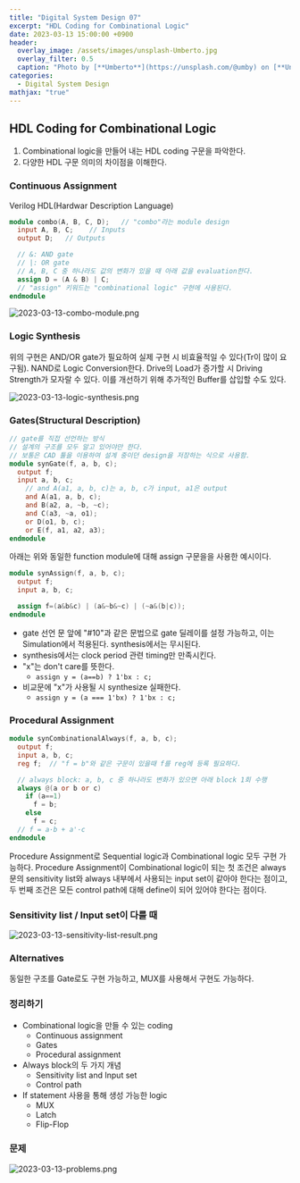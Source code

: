 ```yaml
---
title: "Digital System Design 07"
excerpt: "HDL Coding for Combinational Logic"
date: 2023-03-13 15:00:00 +0900
header:
  overlay_image: /assets/images/unsplash-Umberto.jpg
  overlay_filter: 0.5
  caption: "Photo by [**Umberto**](https://unsplash.com/@umby) on [**Unsplash**](https://unsplash.com/)"
categories:
  - Digital System Design
mathjax: "true"
---
```


## HDL Coding for Combinational Logic

1. Combinational logic을 만들어 내는 HDL coding 구문을 파악한다.
2. 다양한 HDL 구문 의미의 차이점을 이해한다.

### Continuous Assignment

Verilog HDL(Hardwar Description Language)

```verilog
module combo(A, B, C, D);   // "combo"라는 module design
  input A, B, C;    // Inputs
  output D;   // Outputs

  // &: AND gate
  // |: OR gate
  // A, B, C 중 하나라도 값의 변화가 있을 때 아래 값을 evaluation한다.
  assign D = (A & B) | C;
  // "assign" 키워드는 "combinational logic" 구현에 사용된다.
endmodule
```

![2023-03-13-combo-module.png]({{site.baseurl}}/assets/images/2023-03-13-combo-module.png)

### Logic Synthesis

위의 구현은 AND/OR gate가 필요하여 실제 구현 시 비효율적일 수 있다(Tr이 많이 요구됨). NAND로 Logic Conversion한다. Drive의 Load가 증가할 시 Driving Strength가 모자랄 수 있다. 이를 개선하기 위해 추가적인 Buffer를 삽입할 수도 있다.  

![2023-03-13-logic-synthesis.png]({{site.baseurl}}/assets/images/2023-03-13-logic-synthesis.png)

### Gates(Structural Description)

```verilog
// gate를 직접 선언하는 방식
// 설계의 구조를 모두 알고 있어야만 한다.
// 보통은 CAD 툴을 이용하여 설계 중이던 design을 저장하는 식으로 사용함.
module synGate(f, a, b, c);
  output f;
  input a, b, c;
    // and A(a1, a, b, c)는 a, b, c가 input, a1은 output
    and A(a1, a, b, c);
    and B(a2, a, ~b, ~c);
    and C(a3, ~a, o1);
    or D(o1, b, c);
    or E(f, a1, a2, a3);
endmodule
```

아래는 위와 동일한 function module에 대해 assign 구문을을 사용한 예시이다.

```verilog
module synAssign(f, a, b, c);
  output f;
  input a, b, c;

  assign f=(a&b&c) | (a&~b&~c) | (~a&(b|c));
endmodule
```

- gate 선언 문 앞에 "#10"과 같은 문법으로 gate 딜레이를 설정 가능하고, 이는 Simulation에서 적용된다. synthesis에서는 무시된다.
- synthesis에서는 clock period 관련 timing만 만족시킨다.
- "x"는 don't care를 뜻한다.
  - `assign y = (a==b) ? 1'bx : c;`
- 비교문에 "x"가 사용될 시 synthesize 실패한다.
  - `assign y = (a === 1'bx) ? 1'bx : c;`

### Procedural Assignment

```verilog
module synCombinationalAlways(f, a, b, c);
  output f;
  input a, b, c;
  reg f;  // "f = b"와 같은 구문이 있을때 f를 reg에 등록 필요하다.

  // always block: a, b, c 중 하나라도 변화가 있으면 아래 block 1회 수행
  always @(a or b or c) 
    if (a==1)
      f = b;
    else
      f = c;
  // f = a·b + a'·c
endmodule
```

Procedure Assignment로 Sequential logic과 Combinational logic 모두 구현 가능하다. Procedure Assignment이 Combinational logic이 되는 첫 조건은 always문의 sensitivity list와 always 내부에서 사용되는 input set이 같아야 한다는 점이고, 두 번째 조건은 모든 control path에 대해 define이 되어 있어야 한다는 점이다.

### Sensitivity list / Input set이 다를 때

![2023-03-13-sensitivity-list-result.png]({{site.baseurl}}/assets/images/2023-03-13-sensitivity-list-result.png)

### Alternatives

동일한 구조를 Gate로도 구현 가능하고, MUX를 사용해서 구현도 가능하다.

### 정리하기

- Combinational logic을 만들 수 있는 coding
  - Continuous assignment
  - Gates
  - Procedural assignment
- Always block의 두 가지 개념
  - Sensitivity list and Input set
  - Control path
- If statement 사용을 통해 생성 가능한 logic
  - MUX
  - Latch
  - Flip-Flop

### 문제

![2023-03-13-problems.png]({{site.baseurl}}/assets/images/2023-03-13-problems.png)